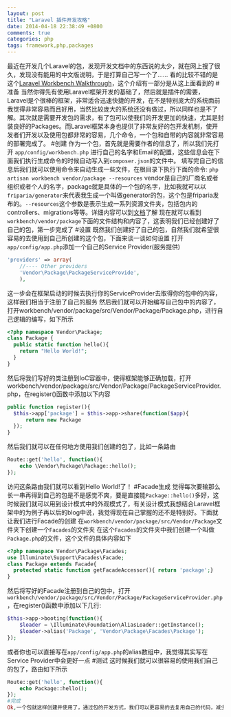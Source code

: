 ```yaml
---
layout: post
title: "Laravel 插件开发攻略"
date: 2014-04-18 22:38:49 +0800
comments: true
categories: php
tags: framework,php,packages
---
```

最近在开发几个Laravel的包，发现开发文档中的东西说的太少，就在网上搜了很久，发现没有能用的中文版说明，于是打算自己写一个了……
看的比较不错的是这个[Laravel Workbench Walkthrough](https://github.com/orangehill/Laravel-Workbench-Walkthrough)，这个介绍有一部分是从这上面看到的
#准备
当然你得先有使用Laravel框架开发的基础了，然后就是插件的需要，Laravel是个很棒的框架，非常适合迅速快捷的开发，在不是特别庞大的系统面前我觉得非常容易而且好用，当然比较庞大的系统还没有做过，所以同样也是不了解。其次就是需要开发包的需求，有了包可以使我们的开发更加的快速，尤其是封装良好的Packages。而Laravel框架本身也提供了非常友好的包开发机制，使开发者们开发以及使用包都非常的容易，几个命令，一个包和自带的内容就非常容易的部署完成了。
#创建
作为一个包，首先就是需要作者的信息了，所以我们先打开
`app/config/workbench.php`
进行自己的名字和Email的配置，这些信息会在下面我们执行生成命令的时候自动写入到`composer.json`的文件中。
填写完自己的信息后我们就可以使用命令来自动生成一些文件，在根目录下执行下面的命令:
`php artisan workbench vendor/package --resources`
vendor是自己的厂商名或者组织或者个人的名字，package就是具体的一个包的名字，比如我就可以以`friparia/generator`来代表我生成一个叫做generator的包，这个包是friparia发布的。`--resources`这个参数是表示生成一系列资源文件夹，包括包内的controllers、migrations等等。详细内容可以到[文档](http://golaravel.com/docs/4.1/packages)了解
现在就可以看到`workbench/vendor/package`下面的文件结构和内容了，这表明我们已经创建好了自己的包，第一步完成了
#设置
既然我们创建好了自己的包，自然我们就希望很容易的去使用到自己所创建的这个包，下面来谈一谈如何设置
打开`app/config/app.php`添加一个自己的Service Provider(服务提供)
```php
'providers' => array(
    //---- Other providers
    'Vendor\Package\PackageServiceProvide',
    ),
```
这一步会在框架启动的时候去执行你的ServiceProvider去取得你的包中的内容，这样我们相当于注册了自己的服务
然后我们就可以开始编写自己包中的内容了，打开workbench/vendor/package/src/Vendor/Package/Package.php，进行自己逻辑的编写，如下所示
```php
<?php namespace Vendor\Package;
class Package {
  public static function hello(){
    return "Hello World!";
  }
}
```
然后将我们写好的类注册到IoC容器中，使得框架能够正确加载，打开workbench/vendor/package/src/Vendor/Package/PackageServiceProvider.php，在register()函数中添加以下内容
```php
public function register(){
  $this->app['package'] = $this->app->share(function($app){
      return new Package
  });
}
```
然后我们就可以在任何地方使用我们创建的包了，比如一条路由
```php
Route::get('hello', function(){
    echo \Vendor\Package\Package::hello();
});
```
访问这条路由我们就可以看到Hello World!了！
#Facade生成
觉得每次要输那么长一串再得到自己的包是不是感觉不爽，要是直接能`Package::hello()`多好，这时候我们就可以用到设计模式中的外观模式了，有关设计模式我想结合Laravel框架中的为例子再以后的blog中说，我觉得现在自己掌握的还不是特别好。下面就让我们进行Facade的创建
在`workbench/vendor/package/src/Vendor/Package`文件夹下创建一个`Facades`的文件夹
在这个`Facades`的文件夹中我们创建一个叫做`Package.php`的文件，这个文件的具体内容如下
```php
<?php namespace Vendor\Package\Facades;
use Illuminate\Support\Facades\Facade;
class Package extends Facade{
  protected static function getFacadeAccessor(){ return 'package';}
}
```
然后将写好的Facade注册到自己的包中，打开`workbench/vendor/package/src/Vendor/Package/PackageServiceProvider.php`，在register()函数中添加以下几行:
```php
$this->app->booting(function(){
    $loader = \Illuminate\Foundation\AliasLoader::getInstance();
    $loader->alias('Package', 'Vendor\Package\Facades\Package');
});
```
或者你也可以直接写在`app/config/app.php`的alias数组中，我觉得其实写在Service Provider中会更好一点
#测试
这时候我们就可以很容易的使用我们自己的包了，路由如下所示
```php
Route::get('hello', function(){
    echo Package::hello();
});
#完成
Ok,一个包就这样创建并使用了，通过包的开发方式，我们可以更容易的去复用自己的代码，减少自己的工作量。当然这才是包开发的基础，我会在下次写有关包命令开发的攻略~
